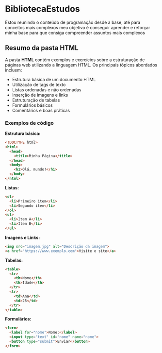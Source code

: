 # BibliotecaEstudos
Estou reunindo o conteúdo de programação desde a base, até para conceitos mais complexos meu objetivo é conseguir aprender e reforçar minha base para que consiga compreender assuntos mais complexos

## Resumo da pasta HTML

A pasta **HTML** contém exemplos e exercícios sobre a estruturação de páginas web utilizando a linguagem HTML. Os principais tópicos abordados incluem:

- Estrutura básica de um documento HTML
- Utilização de tags de texto
- Listas ordenadas e não ordenadas
- Inserção de imagens e links
- Estruturação de tabelas
- Formulários básicos
- Comentários e boas práticas

### Exemplos de código

**Estrutura básica:**
```html
<!DOCTYPE html>
<html>
  <head>
    <title>Minha Página</title>
  </head>
  <body>
    <h1>Olá, mundo!</h1>
  </body>
</html>
```

**Listas:**
```html
<ol>
  <li>Primeiro item</li>
  <li>Segundo item</li>
</ol>
<ul>
  <li>Item A</li>
  <li>Item B</li>
</ul>
```

**Imagens e Links:**
```html
<img src="imagem.jpg" alt="Descrição da imagem">
<a href="https://www.exemplo.com">Visite o site</a>
```

**Tabelas:**
```html
<table>
  <tr>
    <th>Nome</th>
    <th>Idade</th>
  </tr>
  <tr>
    <td>Ana</td>
    <td>25</td>
  </tr>
</table>
```

**Formulários:**
```html
<form>
  <label for="nome">Nome:</label>
  <input type="text" id="nome" name="nome">
  <button type="submit">Enviar</button>
</form>
```
